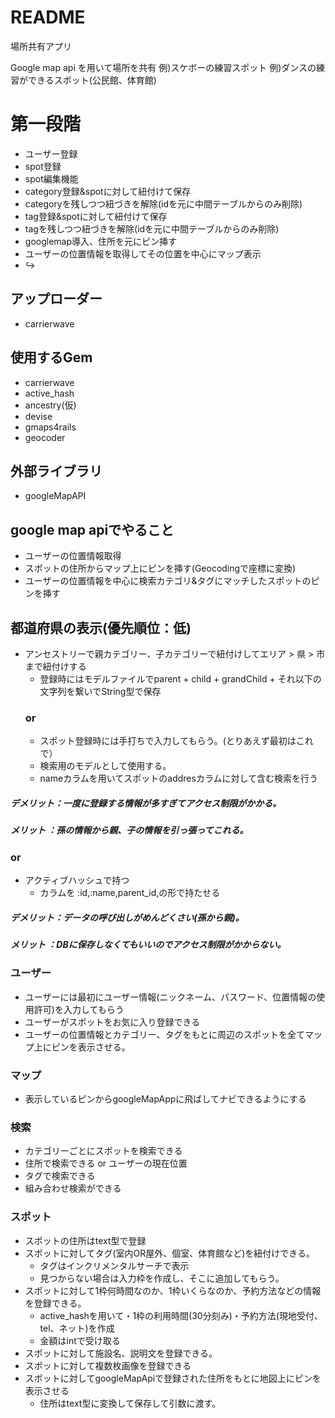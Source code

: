 # README


場所共有アプリ

Google map api を用いて場所を共有
例)スケボーの練習スポット
例)ダンスの練習ができるスポット(公民館、体育館)

# 第一段階
- ユーザー登録
- spot登録
- spot編集機能
- category登録&spotに対して紐付けて保存
- categoryを残しつつ紐づきを解除(idを元に中間テーブルからのみ削除)
- tag登録&spotに対して紐付けて保存
- tagを残しつつ紐づきを解除(idを元に中間テーブルからのみ削除)
- googlemap導入、住所を元にピン挿す
- ユーザーの位置情報を取得してその位置を中心にマップ表示
- ↪︎ 

## アップローダー
- carrierwave

## 使用するGem
- carrierwave
- active_hash
- ancestry(仮)
- devise
- gmaps4rails
- geocoder

## 外部ライブラリ
- googleMapAPI


## google map apiでやること
- ユーザーの位置情報取得
- スポットの住所からマップ上にピンを挿す(Geocodingで座標に変換)
- ユーザーの位置情報を中心に検索カテゴリ&タグにマッチしたスポットのピンを挿す

## 都道府県の表示(優先順位：低)
- アンセストリーで親カテゴリー、子カテゴリーで紐付けしてエリア > 県 > 市まで紐付けする
  - 登録時にはモデルファイルでparent + child + grandChild + それ以下の文字列を繋いでString型で保存
  ### or
  - スポット登録時には手打ちで入力してもらう。(とりあえず最初はこれで）
  - 検索用のモデルとして使用する。
  - nameカラムを用いてスポットのaddresカラムに対して含む検索を行う

##### デメリット：一度に登録する情報が多すぎてアクセス制限がかかる。
##### メリット  ：孫の情報から親、子の情報を引っ張ってこれる。
### or
- アクティブハッシュで持つ
  - カラムを :id,:name,parent_id,の形で持たせる
##### デメリット：データの呼び出しがめんどくさい(孫から親)。
##### メリット  ：DBに保存しなくてもいいのでアクセス制限がかからない。

### ユーザー
- ユーザーには最初にユーザー情報(ニックネーム、パスワード、位置情報の使用許可)を入力してもらう
- ユーザーがスポットをお気に入り登録できる
- ユーザーの位置情報とカテゴリー、タグをもとに周辺のスポットを全てマップ上にピンを表示させる。

### マップ
- 表示しているピンからgoogleMapAppに飛ばしてナビできるようにする

### 検索
- カテゴリーごとにスポットを検索できる
- 住所で検索できる or ユーザーの現在位置
- タグで検索できる
- 組み合わせ検索ができる

### スポット
- スポットの住所はtext型で登録
- スポットに対してタグ(室内OR屋外、個室、体育館など)を紐付けできる。
  - タグはインクリメンタルサーチで表示
  - 見つからない場合は入力枠を作成し、そこに追加してもらう。
- スポットに対して1枠何時間なのか、1枠いくらなのか、予約方法などの情報を登録できる。
  - active_hashを用いて・1枠の利用時間(30分刻み)・予約方法(現地受付、tel、ネット)を作成
  - 金額はintで受け取る
- スポットに対して施設名、説明文を登録できる。
- スポットに対して複数枚画像を登録できる
- スポットに対してgoogleMapApiで登録された住所をもとに地図上にピンを表示させる
  - 住所はtext型に変換して保存して引数に渡す。